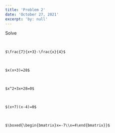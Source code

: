 ```yaml
---
title: 'Problem 2'
date: 'October 27, 2021'
excerpt: 'by: null'
---
```


Solve

<br> 

`$\frac{7}{x+3}-\frac{x}{4}$`

<br>

`$x(x+3)=28$`

<br>

`$x^2+3x+28=0$`

<br>

`$(x+7)(x-4)=0$`

<br>

`$\boxed{\begin{bmatrix}x=-7\\x=4\end{bmatrix}}$`